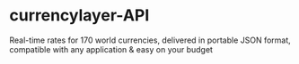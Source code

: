 # currencylayer-API
Real-time rates for 170 world currencies, delivered in portable JSON format, compatible with any application &amp; easy on your budget
